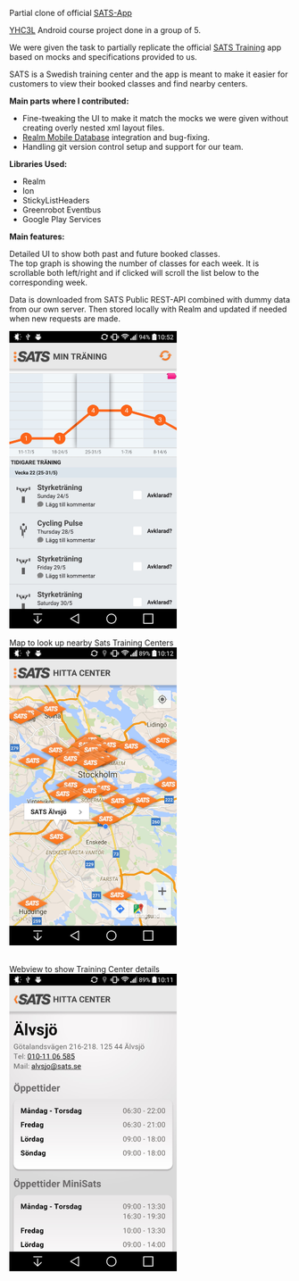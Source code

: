 Partial clone of official [SATS-App](https://play.google.com/store/apps/details?id=com.sats.sats)

[YHC3L](http://yhc3l.se) Android course project done in a group of 5.

We were given the task to partially replicate the official [SATS Training](https://play.google.com/store/apps/details?id=com.sats.sats) app based on mocks and specifications provided to us.

SATS is a Swedish training center and the app is meant to make it easier for customers to view their booked classes and find nearby centers.

**Main parts where I contributed:**
* Fine-tweaking the UI to make it match the mocks we were given without creating overly nested xml layout files.
* [Realm Mobile Database](http://www.realm.io) integration and bug-fixing.
* Handling git version control setup and support for our team.


**Libraries Used:**
* Realm
* Ion
* StickyListHeaders
* Greenrobot Eventbus
* Google Play Services

**Main features:**

Detailed UI to show both past and future booked classes.  
The top graph is showing the number of classes for each week. It is scrollable both left/right and if clicked will scroll the list below to the corresponding week.  

Data is downloaded from SATS Public REST-API combined with dummy data from our own server. Then stored locally with Realm and updated if needed when new requests are made.


<img src="screenshots/sats_main.jpg" width="300"/>  
<br />


Map to look up nearby Sats Training Centers 
<img src="screenshots/sats_center_map.jpg" width="300"/>  
<br />

Webview to show Training Center details 
<img src="screenshots/sats_center_webview.jpg" width="300"/>

